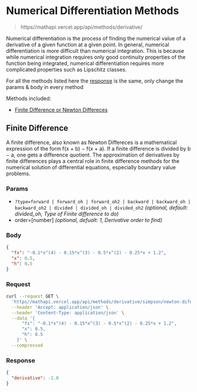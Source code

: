 # Numerical Differentiation Methods

> https//mathapi.vercel.app/api/methods/derivative/

Numerical differentiation is the process of finding the numerical value of a derivative of a given function at a given point. In general, numerical differentiation is more difficult than numerical integration. This is because while numerical integration requires only good continuity properties of the function being integrated, numerical differentiation requires more complicated properties such as Lipschitz classes.

For all the methods listed here the  [response](#response) is the same, only change the params & body in every method

Methods included:

- [Finite Difference or Newton Differeces](#finite-difference)

## Finite Difference

A finite difference, also known as Newton Differeces is a mathematical expression of the form f(x + b) − f(x + a). If a finite difference is divided by b − a, one gets a difference quotient. The approximation of derivatives by finite differences plays a central role in finite difference methods for the numerical solution of differential equations, especially boundary value problems.

### Params

- `?type=forward | forward_oh | forward_oh2 | backward | backward_oh | backward_oh2 | divided | divided_oh | divided_oh2` *(optional, default: divided_oh, Type of Finite difference to do)*
- order=[number] *(optional, defualt: 1, Derivative order to find)*

### Body

```json
{
  "fx": "-0.1*x^(4) - 0.15*x^(3) - 0.5*x^(2) - 0.25*x + 1.2",
  "x": 0.5,
  "h": 0.5
}
```
### Request

```bash
curl --request GET \
  'https//mathapi.vercel.app/api/methods/derivative/simpson/newton-diference/' \
  --header 'Accept: application/json' \
  --header 'Content-Type: application/json' \
  --data '{
      "fx": "-0.1*x^(4) - 0.15*x^(3) - 0.5*x^(2) - 0.25*x + 1.2",
      "x": 0.5,
      "h": 0.5
    }' \
  --compressed
```

### Response

```json
{
  "derivative": -1.0
}
```